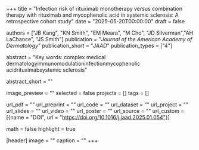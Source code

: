 +++
title = "Infection risk of rituximab monotherapy versus combination therapy with rituximab and mycophenolic acid in systemic sclerosis: A retrospective cohort study"
date = "2025-05-20T00:00:00"
draft = false

authors = ["JB Kang", "KN Smith", "EM Meara", "M Cho", "JD Silverman","AH LaChance", "JS Smith"]
publication = "_Journal of the American Academy of Dermatology_"
publication_short = "_JAAD_"
publication_types = ["4"]

abstract = "Key words: complex medical dermatologyimmunomodulationinfectionmycophenolic acidrituximabsystemic sclerosis"

abstract_short = ""

image_preview = ""
selected = false
projects = []
tags = []

url_pdf = ""
url_preprint = ""
url_code = ""
url_dataset = ""
url_project = ""
url_slides = ""
url_video = ""
url_poster = ""
url_source = ""
url_custom = [{name = "DOI", url = "https://doi.org/10.1016/j.jaad.2025.01.054"}]

math = false
highlight = true

[header]
image = ""
caption = ""
+++
